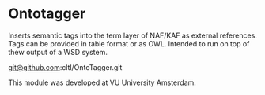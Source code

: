 Ontotagger
==========

Inserts semantic tags into the term layer of NAF/KAF as external references. Tags can be provided in table format or as OWL. Intended to run on top of thew output of a WSD system.


git@github.com:cltl/OntoTagger.git

This module was developed at VU University Amsterdam.
